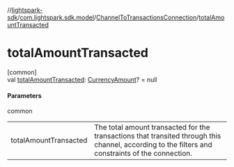 //[lightspark-sdk](../../../index.md)/[com.lightspark.sdk.model](../index.md)/[ChannelToTransactionsConnection](index.md)/[totalAmountTransacted](total-amount-transacted.md)

# totalAmountTransacted

[common]\
val [totalAmountTransacted](total-amount-transacted.md): [CurrencyAmount](../-currency-amount/index.md)? = null

#### Parameters

common

| | |
|---|---|
| totalAmountTransacted | The total amount transacted for the transactions that transited through this channel, according to the filters and constraints of the connection. |
